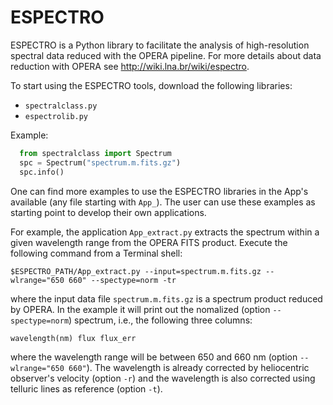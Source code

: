 # ESPECTRO
ESPECTRO is a Python library to facilitate the analysis of high-resolution spectral data reduced with the OPERA pipeline. For more details about data reduction with OPERA see http://wiki.lna.br/wiki/espectro. 

To start using the ESPECTRO tools, download the following libraries:

* `spectralclass.py`
* `espectrolib.py`

Example:
```python
  from spectralclass import Spectrum
  spc = Spectrum("spectrum.m.fits.gz")
  spc.info()
```
One can find more examples to use the ESPECTRO libraries in the App's available (any file starting with `App_`). The user can use these examples as starting point to develop their own applications.  

For example, the application `App_extract.py` extracts the spectrum within a given wavelength range from the OPERA FITS product.  Execute the following command from a Terminal shell:

`
$ESPECTRO_PATH/App_extract.py --input=spectrum.m.fits.gz --wlrange="650 660" --spectype=norm -tr
`

where the input data file `spectrum.m.fits.gz` is a spectrum product reduced by OPERA. In the example it will print out the nomalized (option `--spectype=norm`) spectrum, i.e., the following three columns:

`
wavelength(nm) flux flux_err
`

where the wavelength range will be between 650 and 660 nm (option `--wlrange="650 660"`). The wavelength is already corrected by heliocentric observer's velocity (option `-r`) and the wavelength is also corrected using telluric lines as reference (option `-t`).
